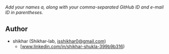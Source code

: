 ###### Add your names a, along with your comma-separated GitHub ID and e-mail ID in parentheses.

## Author
* shikhar (Shikhar-lab, isshikhar0@gmail.com)
   - [www.linkedin.com/in/shikhar-shukla-399b9b316)
